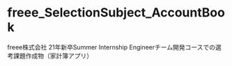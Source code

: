 # freee_SelectionSubject_AccountBook
freee株式会社 21年新卒Summer Internship Engineerチーム開発コースでの選考課題作成物（家計簿アプリ）
